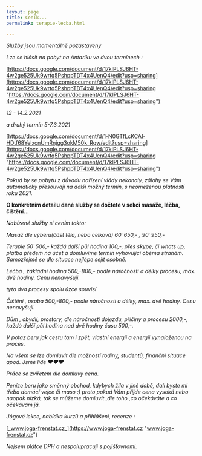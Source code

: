 ```yaml
---
layout: page
title: Ceník...
permalink: terapie-lecba.html

---
```

_Služby jsou momentálně pozastaveny_

_Lze se hlásit na pobyt na Antariku ve dvou termínech :_

[https://docs.google.com/document/d/17klPLSJ6HT-4w2ge525Uk9wrtq5PshppTDT4x4UenQ4/edit?usp=sharing](https://docs.google.com/document/d/17klPLSJ6HT-4w2ge525Uk9wrtq5PshppTDT4x4UenQ4/edit?usp=sharing "https://docs.google.com/document/d/17klPLSJ6HT-4w2ge525Uk9wrtq5PshppTDT4x4UenQ4/edit?usp=sharing")

_12 - 14.2.2021_

_a druhý termín 5-7.3.2021_

[https://docs.google.com/document/d/1-N0GTfLcKCAI-HDtf68YelxcnUmRnjgg3okM50k_Rqw/edit?usp=sharing](https://docs.google.com/document/d/17klPLSJ6HT-4w2ge525Uk9wrtq5PshppTDT4x4UenQ4/edit?usp=sharing "https://docs.google.com/document/d/17klPLSJ6HT-4w2ge525Uk9wrtq5PshppTDT4x4UenQ4/edit?usp=sharing")

_Pokud by se pobytu z důvodu nařízení vlády nekonaly, zálohy se Vám automaticky přesouvají na další možný termín, s neomezenou platností roku 2021._

**O konkrétním detailu dané služby se dočtete v sekci masáže, léčba, čištění...**

_Nabízené služby si cením takto:_

_Masáž dle výběru(část těla, nebo celková) 60´ 650,- , 90´ 950,-_

_Terapie 50´ 500,- každá další půl hodina 100,-, přes skype, či whats up, platba předem na účet a domluvíme termín vyhovující oběma stranám. Samozřejmě se dle situace nejlépe sejít osobně._

_Léčba , základní hodina 500,-800,- podle náročnosti a délky procesu, max. dvě hodiny. Cenu nenavyšuji._

_tyto dva procesy spolu úzce souvisí_

_Čištění , osoba 500,-800,- podle náročnosti a délky, max. dvě hodiny. Cenu nenavyšuji._

_Dům , obydlí, prostory, dle náročnosti dojezdu, příčiny a procesu 2000,-, každá další půl hodina nad dvě hodiny času 500,-._

_V potaz beru jak cestu tam i zpět, vlastní energii a energii vynaloženou na proces._

_Na všem se lze domluvit dle možností rodiny, studentů, finanční situace apod. Jsme lidé ♥♥♥_

_Práce se zvířetem dle domluvy cena._

_Peníze beru jako směnný obchod, kdybych žila v jiné době, dali byste mi třeba domácí vejce či maso :) proto pokud Vám přijde cena vysoká nebo naopak nízká, tak se můžeme domluvit ,dle toho ,co očekáváte a co očekávám já._

_Jógové lekce, nabídka kurzů a přihlášení, recenze :_

[_www.joga-frenstat.cz_](https://www.joga-frenstat.cz "www.joga-frenstat.cz")

_Nejsem plátce DPH a nespolupracuji s pojišťovnami._